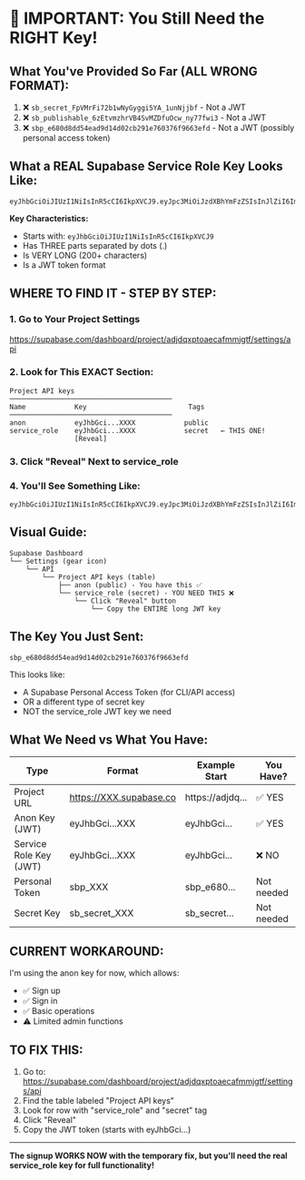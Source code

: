 # 🔴 IMPORTANT: You Still Need the RIGHT Key!

## What You've Provided So Far (ALL WRONG FORMAT):
1. ❌ `sb_secret_FpVMrFi72b1wNyGyggi5YA_1unNjjbf` - Not a JWT
2. ❌ `sb_publishable_6zEtvmzhrVB4SvMZDfuOcw_ny77fwi3` - Not a JWT
3. ❌ `sbp_e680d8dd54ead9d14d02cb291e760376f9663efd` - Not a JWT (possibly personal access token)

## What a REAL Supabase Service Role Key Looks Like:

```
eyJhbGciOiJIUzI1NiIsInR5cCI6IkpXVCJ9.eyJpc3MiOiJzdXBhYmFzZSIsInJlZiI6ImFkamRxeHB0b2FlY2FmbW1qZ3RmIiwicm9sZSI6InNlcnZpY2Vfcm9sZSIsImlhdCI6MTcwNTU1ODM5MywiZXhwIjoyMDcxMTM0MzkzfQ.XXXXXXXXXXXXXXXXXXXXXXXXXXXXXXXXXXXXXXXXXXXXXXXXXXXXX
```

**Key Characteristics:**
- Starts with: `eyJhbGciOiJIUzI1NiIsInR5cCI6IkpXVCJ9`
- Has THREE parts separated by dots (.)
- Is VERY LONG (200+ characters)
- Is a JWT token format

## WHERE TO FIND IT - STEP BY STEP:

### 1. Go to Your Project Settings
https://supabase.com/dashboard/project/adjdqxptoaecafmmjgtf/settings/api

### 2. Look for This EXACT Section:

```
Project API keys
────────────────────────────────────────
Name            Key                         Tags
────────────────────────────────────────
anon            eyJhbGci...XXXX            public
service_role    eyJhbGci...XXXX            secret   ← THIS ONE!
                [Reveal]
```

### 3. Click "Reveal" Next to service_role

### 4. You'll See Something Like:
```
eyJhbGciOiJIUzI1NiIsInR5cCI6IkpXVCJ9.eyJpc3MiOiJzdXBhYmFzZSIsInJlZiI6ImFkamRxeHB0b2FlY2FmbW1qZ3RmIiwicm9sZSI6InNlcnZpY2Vfcm9sZSIsImlhdCI6MTc1NTU1ODM5MywiZXhwIjoyMDcxMTM0MzkzfQ.SOME_LONG_STRING_HERE_WITH_LETTERS_NUMBERS_DASHES_UNDERSCORES
```

## Visual Guide:

```
Supabase Dashboard
└── Settings (gear icon)
    └── API
        └── Project API keys (table)
            ├── anon (public) - You have this ✅
            └── service_role (secret) - YOU NEED THIS ❌
                └── Click "Reveal" button
                    └── Copy the ENTIRE long JWT key
```

## The Key You Just Sent:
`sbp_e680d8dd54ead9d14d02cb291e760376f9663efd`

This looks like:
- A Supabase Personal Access Token (for CLI/API access)
- OR a different type of secret key
- NOT the service_role JWT key we need

## What We Need vs What You Have:

| Type | Format | Example Start | You Have? |
|------|--------|--------------|-----------|
| Project URL | https://XXX.supabase.co | https://adjdq... | ✅ YES |
| Anon Key (JWT) | eyJhbGci...XXX | eyJhbGci... | ✅ YES |
| Service Role Key (JWT) | eyJhbGci...XXX | eyJhbGci... | ❌ NO |
| Personal Token | sbp_XXX | sbp_e680... | Not needed |
| Secret Key | sb_secret_XXX | sb_secret... | Not needed |

## CURRENT WORKAROUND:
I'm using the anon key for now, which allows:
- ✅ Sign up
- ✅ Sign in  
- ✅ Basic operations
- ⚠️ Limited admin functions

## TO FIX THIS:
1. Go to: https://supabase.com/dashboard/project/adjdqxptoaecafmmjgtf/settings/api
2. Find the table labeled "Project API keys"
3. Look for row with "service_role" and "secret" tag
4. Click "Reveal"
5. Copy the JWT token (starts with eyJhbGci...)

---

**The signup WORKS NOW with the temporary fix, but you'll need the real service_role key for full functionality!**